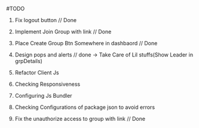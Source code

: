 #TODO

1. Fix logout button // Done
2. Implement Join Group with link // Done
3. Place Create Group Btn Somewhere in dashbaord // Done
4. Design pops and alerts // done
   -> Take Care of Lil stuffs(Show Leader in grpDetails)
5. Refactor Client Js
6. Checking Responsiveness
7. Configuring Js Bundler
8. Checking Configurations of package json to avoid errors

9. Fix the unauthorize access to group with link // Done
